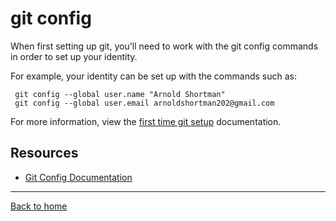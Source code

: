 # git config
 
 When first setting up git, you'll need to work with the git config commands in order to set up your identity. 

 For example, your identity can be set up with the commands such as: 


```
 git config --global user.name "Arnold Shortman"
 git config --global user.email arnoldshortman202@gmail.com 
 ```
For more information, view the [first time git setup](https://git-scm.com/book/en/v2/Getting-Started-First-Time-Git-Setup) documentation. 

## Resources

- [Git Config Documentation](https://git-scm.com/docs/git-config)

---

[Back to home](../README.md)



